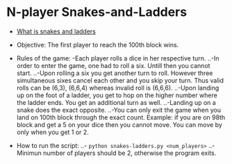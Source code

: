 # N-player Snakes-and-Ladders
* [What is snakes and ladders](https://en.wikipedia.org/wiki/Snakes_and_Ladders)
* Objective: The first player to reach the 100th block wins.
* Rules of the game:
  -Each player rolls a dice in her respective turn.
..-In order to enter the game, one had to roll a six. Untill then you cannot start.
..-Upon rolling a six you get another turn to roll. However three simultaneous sixes cancel each other and you skip your turn. Thus valid rolls can be (6,3), (6,6,4) whereas invalid roll is (6,6,6).
..-Upon landing up on the foot of a ladder, you get to hop on the higher number where the ladder ends. You get an additional turn as well.
..-Landing up on a snake does the exact opposite.
..-You can only exit the game when you land on 100th block through the exact count. Example: if you are on 98th block and get a 5 on your dice then you cannot move. You can move by only when you get 1 or 2.

* How to run the script:
..- ```python snakes-ladders.py <num_players>```
..- Minimun number of players should be 2, otherwise the program exits.
